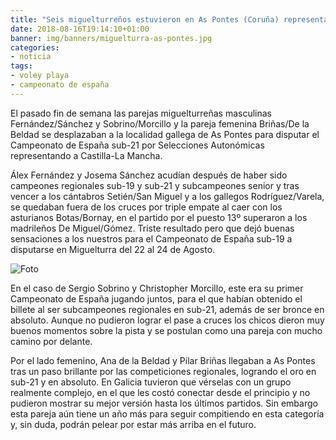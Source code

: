 ```yaml
---
title: "Seis miguelturreños estuvieron en As Pontes (Coruña) representando a Castilla-La Mancha"
date: 2018-08-16T19:14:10+01:00
banner: img/banners/miguelturra-as-pontes.jpg
categories:
- noticia
tags:
- voley playa
- campeonato de españa
---
```


El pasado fin de semana las parejas miguelturreñas masculinas
Fernández/Sánchez y Sobrino/Morcillo y la pareja femenina Briñas/De la
Beldad se desplazaban a la localidad gallega de As Pontes para
disputar el Campeonato de España sub-21 por Selecciones Autonómicas
representando a Castilla-La Mancha.

Álex Fernández y Josema Sánchez acudían después de haber sido
campeones regionales sub-19 y sub-21 y subcampeones senior y tras
vencer a los cántabros Setién/San Miguel y a los gallegos
Rodríguez/Varela, se quedaban fuera de los cruces por triple empate al
caer con los asturianos Botas/Bornay, en el partido por el puesto 13º
superaron a los madrileños De Miguel/Gómez. Triste resultado pero que
dejó buenas sensaciones a los nuestros para el Campeonato de España
sub-19 a disputarse en Miguelturra del 22 al 24 de Agosto.

![Foto](../../../../../img/banners/miguelturra-as-pontes.jpg)

En el caso de Sergio Sobrino y Christopher Morcillo, este era su
primer Campeonato de España jugando juntos, para el que habían
obtenido el billete al ser subcampeones regionales en sub-21, además
de ser bronce en absoluto. Aunque no pudieron lograr el pase a cruces
los chicos dieron muy buenos momentos sobre la pista y se postulan
como una pareja con mucho camino por delante.

Por el lado femenino, Ana de la Beldad y Pilar Briñas llegaban a As
Pontes tras un paso brillante por las competiciones regionales,
logrando el oro en sub-21 y en absoluto. En Galicia tuvieron que
vérselas con un grupo realmente complejo, en el que les costó conectar
desde el principio y no pudieron mostrar su mejor versión hasta los
últimos partidos. Sin embargo esta pareja aún tiene un año más para
seguir compitiendo en esta categoría y, sin duda, podrán pelear por
estar más arriba en el futuro.
